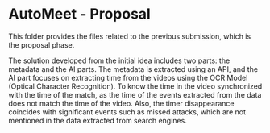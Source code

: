 # AutoMeet - Proposal


This folder provides the files related to the previous submission, which is the proposal phase. 

The solution developed from the initial idea includes two parts: the metadata and the AI parts. The metadata is extracted using an API, and the AI part focuses on extracting time from the videos using the OCR Model (Optical Character Recognition). To know the time in the video synchronized with the time of the match, as the time of the events extracted from the data does not match the time of the video. Also, the timer disappearance coincides with significant events such as missed attacks, which are not mentioned in the data extracted from search engines.
